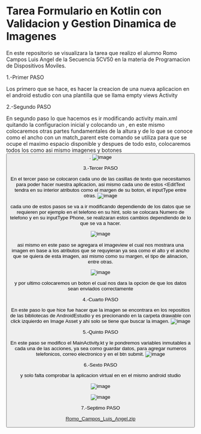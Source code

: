 # Tarea Formulario en Kotlin con Validacion y Gestion Dinamica de Imagenes
En este repositorio se visualizara la tarea que realizo el alumno Romo Campos Luis Angel de la Secuencia 5CV50 en la materia de Programacion de Dispositivos Moviles.

1.-Primer PASO 

Los primero que se hace, es hacer la creacion de una nueva aplicacion en el android estudio con una plantilla que se llama empty views Activity

2.-Segundo PASO

En segundo paso lo que hacemos es ir modificando activity main.xml quitando la configuracion inicial y colocando un <LinerLayout xmnls:android="http://schemas.android.com/apk/res/android">, en este mismo <LinerLayout> colocaremos otras partes fundamentales de la altura y de lo que se conoce como el ancho con un match_parent este comando se utiliza para que se ocupe el maximo espacio disponible y despues de todo esto, colocaremos todos los <EditText> como asi mismo imagenes <ImageView> y botones <Button>.
![image](https://github.com/user-attachments/assets/b6c30a88-3f04-40f1-b25c-9e2815e10d7a)

3.-Tercer PASO

En el tercer paso se colocaron cada uno de las casillas de texto que necesitamos para poder hacer nuestra aplicacion, asi mismo cada uno de estos <EditText tendra en su interior atributos como el margen de su boton, el inputType entre otras.
![image](https://github.com/user-attachments/assets/cb0b99b6-91f9-4465-9f4f-55a4096be475)

cada uno de estos pasos se va a ir modificando dependiendo de los datos que se requieren por ejemplo en el telefono en su hint, solo se colocara Numero de telefono y en su inputType Phone, se realizaran estos cambios dependiendo de lo que se va a hacer.

![image](https://github.com/user-attachments/assets/80afa915-b891-448f-8d50-d3b731723801)

asi mismo en este paso se agregara el imageview el cual nos mostrara una imagen en base a los atributos que se requyieran ya sea como el alto y el ancho que se quiera de esta imagen, asi mismo como su margen, el tipo de alinacion, entre otras.

![image](https://github.com/user-attachments/assets/f9f8f887-b1a9-4244-afe5-4e99f87610f6)

y por ultimo colocaremos un boton el cual nos dara la opcion de que los datos sean enviados correctamente 

4.-Cuarto PASO

En este paso lo que hice fue hacer que la imagen se encontrara en los repositios de las bibliotecas de AndroidEstudio y es precionando en la carpeta drawable con click izquierdo en Image Asset y ahi solo se tiene que buscar la imagen.
![image](https://github.com/user-attachments/assets/870ea901-d861-47ff-8584-7759020f76cc)

5.-Quinto PASO 

En este paso se modifico el MainActivity.kt y le pondremos variables inmutables a cada una de las acciones, ya sea como guardar datos, para agregar numeros telefonicos, correo electronico y en el btn submit.
![image](https://github.com/user-attachments/assets/6ca7e0bf-ddf6-4ee2-b671-f607e856d08a)

6.-Sexto PASO

y solo falta comprobar la aplicacion virtual en en el mismo android studio





![image](https://github.com/user-attachments/assets/443ef955-4876-47f8-ac28-8a510f8baae4)

![image](https://github.com/user-attachments/assets/e91dde96-221b-45c0-aceb-6a94f165868d)

7.-Septimo PASO

[Romo_Campos_Luis_Angel.zip](https://github.com/user-attachments/files/17006399/Romo_Campos_Luis_Angel.zip)




